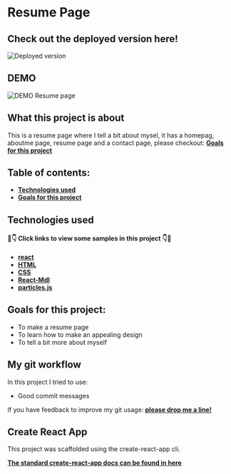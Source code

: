 


#  Resume Page
##  Check out the deployed version here! 
![Deployed version](https://lydia-michael-smeets-cv.netlify.com/)
## DEMO
![DEMO Resume page](https://github.com/Lydia-coder/lydia-cv/blob/master/src/CVDemo.gif)
## What this project is about

This is a resume page where I tell a bit about mysel, it has a homepag, aboutme page, resume page and a contact page, please checkout: **[Goals for this project](#goals-for-this-project)**

## Table of contents:

- **[Technologies used](#technologies-used)**
- **[Goals for this project](#goals-for-this-project)**




## Technologies used

#### 👀👇 Click links to view some samples in this project 👇👀

- **[react](./src/components)**  
- **[HTML](./public/index.html)**  
- **[CSS](./src/index.css)**  
- **[React-Mdl](./src/components/Homepage.js)**  
- **[particles.js](./src/components/ParticleComponent.js)**  


## Goals for this project:

- To make a resume page
- To learn how to make an appealing design
- To tell a bit more about myself





## My git workflow

In this project I tried to use:

- Good commit messages

If you have feedback to improve my git usage: **[please drop me a line!](https://www.linkedin.com/in/lydia-michael-smeets/)** 






## Create React App

This project was scaffolded using the create-react-app cli. 

**[The standard create-react-app docs can be found in here](./create-react-app-docs.md)**



